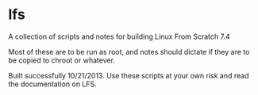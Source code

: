 lfs
===

A collection of scripts and notes for building Linux From Scratch 7.4

Most of these are to be run as root, and notes should dictate if they are to be copied to chroot or whatever.

Built successfully 10/21/2013. Use these scripts at your own risk and read the documentation on LFS.
